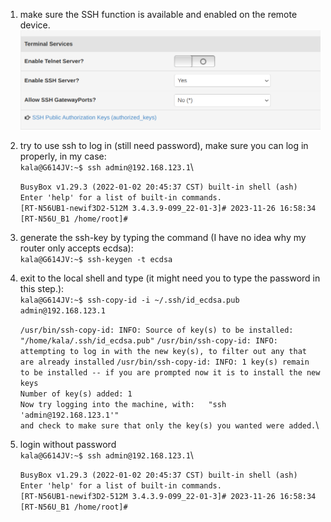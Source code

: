 1. make sure the SSH function is available and enabled on the remote device. \
   ![image](./images/1.png)

2. try to use ssh to log in (still need password), make sure you can log in properly, in my case:\
   `kala@G614JV:~$ ssh admin@192.168.123.1`\
   
   `BusyBox v1.29.3 (2022-01-02 20:45:37 CST) built-in shell (ash)`\
   `Enter 'help' for a list of built-in commands.`\
   `[RT-N56UB1-newif3D2-512M 3.4.3.9-099_22-01-3]# 2023-11-26 16:58:34`\
   `[RT-N56U_B1 /home/root]#`


3. generate the ssh-key by typing the command (I have no idea why my router only accepts ecdsa):\
   `kala@G614JV:~$ ssh-keygen -t ecdsa`

4. exit to the local shell and type (it might need you to type the password in this step.):\
   `kala@G614JV:~$ ssh-copy-id -i ~/.ssh/id_ecdsa.pub admin@192.168.123.1`
   
   `/usr/bin/ssh-copy-id: INFO: Source of key(s) to be installed: "/home/kala/.ssh/id_ecdsa.pub"`
   `/usr/bin/ssh-copy-id: INFO: attempting to log in with the new key(s), to filter out any that are already installed`
   `/usr/bin/ssh-copy-id: INFO: 1 key(s) remain to be installed -- if you are prompted now it is to install the new keys`\
   `Number of key(s) added: 1`\
   `Now try logging into the machine, with:   "ssh 'admin@192.168.123.1'"`\
   `and check to make sure that only the key(s) you wanted were added.`\


5. login without password\
   `kala@G614JV:~$ ssh admin@192.168.123.1`\
   
   `BusyBox v1.29.3 (2022-01-02 20:45:37 CST) built-in shell (ash)`\
   `Enter 'help' for a list of built-in commands.`\
   `[RT-N56UB1-newif3D2-512M 3.4.3.9-099_22-01-3]# 2023-11-26 16:58:34`\
   `[RT-N56U_B1 /home/root]#`
